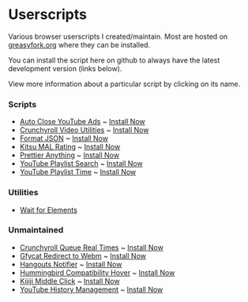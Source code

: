 # Userscripts

Various browser userscripts I created/maintain. Most are hosted on [greasyfork.org](greasyfork.org)
where they can be installed.

You can install the script here on github to always have the latest development version (links below).

View more information about a particular script by clicking on its name.

### Scripts

- [Auto Close YouTube Ads](https://github.com/fuzetsu/userscripts/tree/master/auto-close-youtube-ads) ~ [Install Now](https://github.com/fuzetsu/userscripts/raw/master/auto-close-youtube-ads/auto-close-youtube-ads.user.js)
- [Crunchyroll Video Utilities](https://github.com/fuzetsu/userscripts/tree/master/crunchyroll-video-utilities) ~ [Install Now](https://github.com/fuzetsu/userscripts/raw/master/crunchyroll-video-utilities/crunchyroll-video-utilties.user.js)
- [Format JSON](https://github.com/fuzetsu/userscripts/tree/master/format-json) ~ [Install Now](https://github.com/fuzetsu/userscripts/raw/master/format-json/format-json.user.js)
- [Kitsu MAL Rating](https://github.com/fuzetsu/userscripts/tree/master/kitsu-mal-rating) ~ [Install Now](https://github.com/fuzetsu/userscripts/raw/master/kitsu-mal-rating/kitsu-mal-rating.user.js)
- [Prettier Anything](https://github.com/fuzetsu/userscripts/tree/master/prettier-anything) ~ [Install Now](https://github.com/fuzetsu/userscripts/raw/master/prettier-anything/prettier-anything.user.js)
- [YouTube Playlist Search](https://github.com/fuzetsu/userscripts/tree/master/youtube-playlist-search) ~ [Install Now](https://github.com/fuzetsu/userscripts/raw/master/youtube-playlist-search/youtube-playlist-search.user.js)
- [YouTube Playlist Time](https://github.com/fuzetsu/userscripts/tree/master/youtube-playlist-time) ~ [Install Now](https://github.com/fuzetsu/userscripts/raw/master/youtube-playlist-time/youtube-playlist-time.user.js)

### Utilities

- [Wait for Elements](https://greasyfork.org/en/scripts/5679-wait-for-elements)

### Unmaintained

- [Crunchyroll Queue Real Times](https://github.com/fuzetsu/userscripts/tree/master/crunchyroll-queue-times) ~ [Install Now](https://github.com/fuzetsu/userscripts/raw/master/crunchyroll-queue-times/crunchyroll-queue-times.user.js)
- [Gfycat Redirect to Webm](https://github.com/fuzetsu/userscripts/tree/master/gfycat-redirect-to-webm) ~ [Install Now](https://github.com/fuzetsu/userscripts/raw/master/gfycat-redirect-to-webm/gfycat-redirect-to-webm.user.js)
- [Hangouts Notifier](https://github.com/fuzetsu/userscripts/tree/master/hangouts-notifier) ~ [Install Now](https://github.com/fuzetsu/userscripts/raw/master/hangouts-notifier/hangouts-notifier.user.js)
- [Hummingbird Compatibility Hover](https://github.com/fuzetsu/userscripts/tree/master/hummingbird-compatibility-hover) ~ [Install Now](https://github.com/fuzetsu/userscripts/raw/master/hummingbird-compatibility-hover/hummingbird-compatibility-hover.user.js)
- [Kijiji Middle Click](https://github.com/fuzetsu/userscripts/tree/master/kijiji-middle-click) ~ [Install Now](https://github.com/fuzetsu/userscripts/raw/master/kijiji-middle-click/kijiji-middle-click.user.js)
- [YouTube History Management](https://github.com/fuzetsu/userscripts/tree/master/youtube-history-management) ~ [Install Now](https://github.com/fuzetsu/userscripts/raw/master/youtube-history-management/youtube-history-management.user.js)
